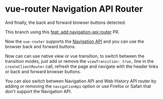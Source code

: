 # vue-router Navigation API Router

And finally, the back and forward browser buttons detected.

This branch using this [feat: add navigation-api router](https://github.com/vuejs/router/pull/2551) PR.

Now the `vue-router` supports the [Navigation API](https://wicg.github.io/navigation-api/) and you can use the browser back and forward buttons.

Now can can use native view or vue transition, to switch between the transition modes, just add or remove the `viewTransition: true,` line in the `createClientRouter` call, refresh the page and navigate with the header links or back and forward browser buttons.

You can also switch between Navigation API and Web History API router by adding or removing the `navigationApi` option or use Firefox or Safari that don't support the Navigation API.

